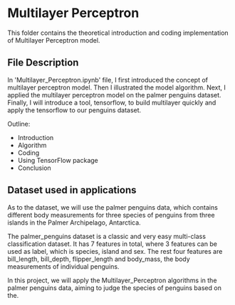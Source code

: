 # Multilayer Perceptron

This folder contains the theoretical introduction and coding implementation of Multilayer Perceptron model.

## File Description

In 'Multilayer_Perceptron.ipynb' file, I first introduced the concept of multilayer perceptron model. Then I illustrated the model algorithm. Next, I applied the multilayer perceptron model on the palmer penguins dataset. Finally, I will introduce a tool, tensorflow, to build multilayer quickly and apply the tensorflow to our penguins dataset.

Outline:

- Introduction
- Algorithm
- Coding
- Using TensorFlow package
- Conclusion

## Dataset used in applications

As to the dataset, we will use the palmer penguins data, which contains different body measurements for three species of penguins from three islands in the Palmer Archipelago, Antarctica.

The palmer_penguins dataset is a classic and very easy multi-class classification dataset. It has 7 features in total, where 3 features can be used as label, which is species, island and sex. The rest four features are bill_length, bill_depth, flipper_length and body_mass, the body measurements of individual penguins.

In this project, we will apply the Multilayer_Perceptron algorithms in the palmer penguins data, aiming to judge the species of penguins based on the.
